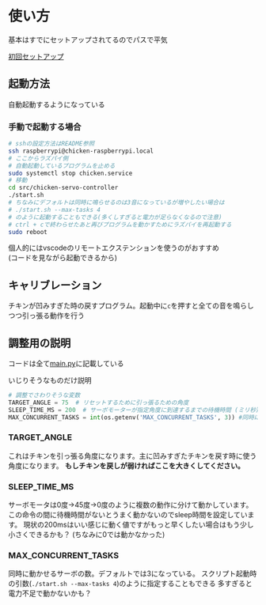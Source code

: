 # 使い方

基本はすでにセットアップされてるのでパスで平気

[初回セットアップ](./setup.md)

## 起動方法

自動起動するようになっている

### 手動で起動する場合


```bash
# sshの設定方法はREADME参照
ssh raspberrypi@chicken-raspberrypi.local
# ここからラズパイ側
# 自動起動しているプログラムを止める
sudo systemctl stop chicken.service
# 移動
cd src/chicken-servo-controller
./start.sh
# ちなみにデフォルトは同時に鳴らせるのは3音になっているが増やしたい場合は
# ./start.sh --max-tasks 4
# のように起動することもできる(多くしすぎると電力が足らなくなるので注意)
# ctrl + cで終わらせたあと再びプログラムを動かすためにラズパイを再起動する
sudo reboot
```

個人的にはvscodeのリモートエクステンションを使うのがおすすめ<br>
(コードを見ながら起動できるから)

## キャリブレーション

チキンが凹みすぎた時の戻すプログラム。起動中に`c`を押すと全ての音を鳴らしつつ引っ張る動作を行う

## 調整用の説明

コードは全て[main.py](../main.py)に記載している

いじりそうなものだけ説明

```py
# 調整でさわりそうな変数
TARGET_ANGLE = 75  # リセットするために引っ張るための角度
SLEEP_TIME_MS = 200  # サーボモーターが指定角度に到達するまでの待機時間 (ミリ秒)
MAX_CONCURRENT_TASKS = int(os.getenv('MAX_CONCURRENT_TASKS', 3)) #同時に動かせる数、デフォルトは3
```

### TARGET_ANGLE

これはチキンを引っ張る角度になります。主に凹みすぎたチキンを戻す時に使う角度になります。
**もしチキンを戻しが弱ければここを大きくしてください。**

### SLEEP_TIME_MS

サーボモータは0度→45度→0度のように複数の動作に分けて動かしています。
この命令の間に待機時間がないとうまく動かないのでsleep時間を設定しています。
現状の200msはいい感じに動く値ですがもっと早くしたい場合はもう少し小さくできるかも？
(ちなみに0では動かなかった)

### MAX_CONCURRENT_TASKS

同時に動かせるサーボの数。デフォルトでは3になっている。
スクリプト起動時の引数(`./start.sh --max-tasks 4`)のように指定することもできる
多すぎると電力不足で動かないかも？